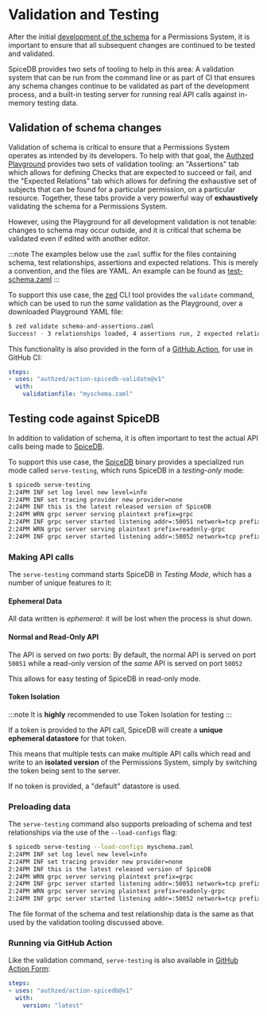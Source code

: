 # Validation and Testing

After the initial [development of the schema] for a Permissions System, it is important to ensure that all subsequent changes are continued to be tested and validated.

[development of the schema]: schema.md

SpiceDB provides two sets of tooling to help in this area: A validation system that can be run from the command line or as part of CI that ensures any schema changes continue to be validated as part of the development process, and a built-in testing server for running real API calls against in-memory testing data.

## Validation of schema changes

Validation of schema is critical to ensure that a Permissions System operates as intended by its developers.
To help with that goal, the [Authzed Playground] provides two sets of validation tooling: an "Assertions" tab which allows for defining Checks that are expected to succeed or fail, and the "Expected Relations" tab which allows for defining the exhaustive set of subjects that can be found for a particular permission, on a particular resource.
Together, these tabs provide a very powerful way of **exhaustively** validating the schema for a Permissions System.

However, using the Playground for all development validation is not tenable: changes to schema may occur outside, and it is critical that schema be validated even if edited with another editor.

:::note
The examples below use the `zaml` suffix for the files containing schema, test relationships, assertions and expected relations. This is merely a convention, and the files are YAML. An example can be found as [test-schema.zaml]
:::

To support this use case, the [zed] CLI tool provides the `validate` command, which can be used to run the *same* validation as the Playground, over a downloaded Playground YAML file:

```sh
$ zed validate schema-and-assertions.zaml
Success! - 3 relationships loaded, 4 assertions run, 2 expected relations validated
```

This functionality is also provided in the form of a [GitHub Action], for use in GitHub CI:

```yaml
steps:
- uses: "authzed/action-spicedb-validate@v1"
  with:
    validationfile: "myschema.zaml"
```

[Authzed Playground]: https://play.authzed.com
[zed]: https://github.com/authzed/zed
[Github Action]: https://github.com/authzed/action-spicedb-validate
[test-schema.zaml]: https://github.com/authzed/action-spicedb-validate/blob/main/test-schema.zaml

## Testing code against SpiceDB

In addition to validation of schema, it is often important to test the actual API calls being made to [SpiceDB].

To support this use case, the [SpiceDB] binary provides a specialized run mode called `serve-testing`, which runs SpiceDB in a *testing-only* mode:

```sh
$ spicedb serve-testing
2:24PM INF set log level new level=info
2:24PM INF set tracing provider new provider=none
2:24PM INF this is the latest released version of SpiceDB
2:24PM WRN grpc server serving plaintext prefix=grpc
2:24PM INF grpc server started listening addr=:50051 network=tcp prefix=grpc workers=0
2:24PM WRN grpc server serving plaintext prefix=readonly-grpc
2:24PM INF grpc server started listening addr=:50052 network=tcp prefix=readonly-grpc workers=0
```

### Making API calls

The `serve-testing` command starts SpiceDB in *Testing Mode*, which has a number of unique features to it:

#### Ephemeral Data

All data written is *ephemeral*: it will be lost when the process is shut down.

#### Normal and Read-Only API

The API is served on *two* ports: By default, the normal API is served on port `50051` while a read-only version of the *same* API is served on port `50052`

This allows for easy testing of SpiceDB in read-only mode.

#### Token Isolation

:::note
It is **highly** recommended to use Token Isolation for testing
:::

If a token is provided to the API call, SpiceDB will create a **unique ephemeral datastore** for that token.

This means that multiple tests can make multiple API calls which read and write to an **isolated version** of the Permissions System, simply by switching the token being sent to the server.

If no token is provided, a "default" datastore is used.

### Preloading data

The `serve-testing` command also supports preloading of schema and test relationships via the use of the `--load-configs` flag:

```sh
$ spicedb serve-testing --load-configs myschema.zaml
2:24PM INF set log level new level=info
2:24PM INF set tracing provider new provider=none
2:24PM INF this is the latest released version of SpiceDB
2:24PM WRN grpc server serving plaintext prefix=grpc
2:24PM INF grpc server started listening addr=:50051 network=tcp prefix=grpc workers=0
2:24PM WRN grpc server serving plaintext prefix=readonly-grpc
2:24PM INF grpc server started listening addr=:50052 network=tcp prefix=readonly-grpc workers=0
```

The file format of the schema and test relationship data is the same as that used by the validation tooling discussed above.

[SpiceDB]: https://github.com/authzed/spicedb

### Running via GitHub Action

Like the validation command, `serve-testing` is also available in [GitHub Action Form]:

```yaml
steps:
- uses: "authzed/action-spicedb@v1"
  with:
    version: "latest"
```

[GitHub Action Form]: https://github.com/authzed/action-spicedb
